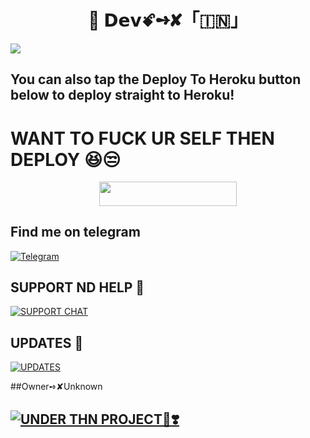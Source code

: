 <h1 align=center>💞 𝗗𝗲𝘃ꗄ➺✘「🇮🇳」</h1>
<img src = "https://telegra.ph/file/925f177df93aeada403cd.jpg">

## You can also tap the Deploy To Heroku button below to deploy straight to Heroku!

# WANT TO FUCK UR SELF THEN DEPLOY 😆😒

<p align="center"><a href="https://heroku.com/deploy?template=https://github.com/AKD1317/Dev-X"> <img src="https://img.shields.io/badge/Fuck_Off-black?style=for-the-badge&logo=heroku" width="220" height="38.45"/></a></p>


## Find me on telegram 
[![Telegram](https://img.shields.io/badge/HYPER_KING-1b77FF.svg?style=for-the-badge&logo=telegram)](https://t.me/HYPER_KING_2417)

## SUPPORT ND HELP 🤖

[![SUPPORT CHAT](https://telegra.ph/file/078030b15d2122216d2d0.jpg)](https://t.me/THN_BOTS_SUPPORT)

## UPDATES 💞

[![UPDATES](https://telegra.ph/file/133730131def9724e5b5b.jpg)](https://t.me/THN_BOTS)

##Owner➺✘Unknown

## [![UNDER THN PROJECT💞❣️](https://telegra.ph/file/3a303b8b1a0398146c027.jpg)](https://t.me/THN_BOTS/16)
